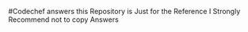 #Codechef answers
this Repository is Just for the Reference
I Strongly Recommend not to copy Answers
